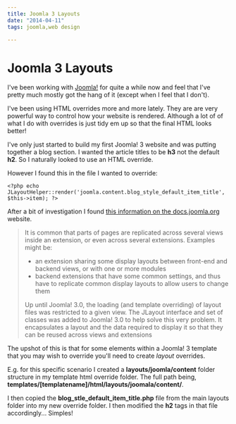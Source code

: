 ```yaml
---
title: Joomla 3 Layouts
date: "2014-04-11"
tags: joomla,web design

---
```


# Joomla 3 Layouts

I've been working with [Joomla!](http://www.joomla.org/) for quite a while now and feel that I've pretty much mostly got the hang of it (except when I feel that I don't).

I've been using HTML overrides more and more lately. They are are very powerful way to control how your website is rendered. Although a lot of of what I do with overrides is just tidy em up so that the final HTML looks better!

I've only just started to build my first Joomla! 3 website and was putting together a blog section. I wanted the article titles to be **h3** not the default **h2**. So I naturally looked to use an HTML override. 

However I found this in the file I wanted to override:

	<?php echo JLayoutHelper::render('joomla.content.blog_style_default_item_title', $this->item); ?>

After a bit of investigation I found [this information on the docs.joomla.org](http://docs.joomla.org/Sharing_layouts_across_views_or_extensions_with_JLayout) website.

<blockquote>
It is common that parts of pages are replicated across several views inside an extension, or even across several extensions. Examples might be:
<ul>
<li>
	an extension sharing some display layouts between front-end and backend views, or with one or more modules
</li>
<li>
	backend extensions that have some common settings, and thus have to replicate common display layouts to allow users to change them
</li>
</ul>

Up until Joomla! 3.0, the loading (and template overriding) of layout files was restricted to a given view. The JLayout interface and set of classes was added to Joomla! 3.0 to help solve this very problem. It encapsulates a layout and the data required to display it so that they can be reused across views and extensions
</blockquote>

The upshot of this is that for some elements within a Joomla! 3 template that you may wish to override you'll need to create *layout* overrides.

E.g. for this specific scenario I created a **layouts/joomla/content** folder structure in my template html override folder. The full path being, **templates/[templatename]/html/layouts/joomala/content/**.

I then copied the **blog_stle_default_item_title.php** file from the main layouts folder into my new override folder. I then modified the **h2** tags in that file accordingly...  Simples!


